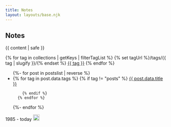 ```yaml
---
title: Notes
layout: layouts/base.njk
---
```


## Notes

{{ content | safe }}

<span class="tags">
{% for tag in collections | getKeys | filterTagList %}
	{% set tagUrl %}/tags/{{ tag | slugify }}/{% endset %}
<a href="{{ tagUrl }}">{{ tag }}</a>
{% endfor %}
</span>

<ul>
	{%- for post in postslist | reverse %}
<li class="postlist-item{% if post.url == url %} postlist-item-active{% endif %}">
{% for tag in post.data.tags %}
        {% if tag != "posts" %}
<a href="{{ post.url }}" class="{{tag}}"><span class="{{tag}}"></span> {{ post.data.title }}</a>
   

        {% endif %}
      {% endfor %}

</li>
{%- endfor %}
</ul>

<span>1985 - today</span>
					<img src="https://v1.sparkline.11ty.dev/500x20/{{ collections.posts | getYearlyPostCount }}/" height="20" alt="Sparkline representing frequency of posts written from 2007 to {{ currentYear }}" loading="lazy" decoding="async" class="spark-img">